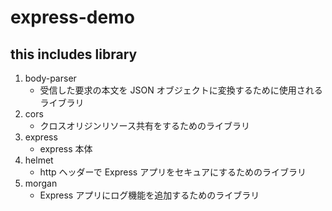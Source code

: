 # express-demo

## this includes library

1. body-parser
   - 受信した要求の本文を JSON オブジェクトに変換するために使用されるライブラリ
2. cors
   - クロスオリジンリソース共有をするためのライブラリ
3. express
   - express 本体
4. helmet
   - http ヘッダーで Express アプリをセキュアにするためのライブラリ
5. morgan
   - Express アプリにログ機能を追加するためのライブラリ
